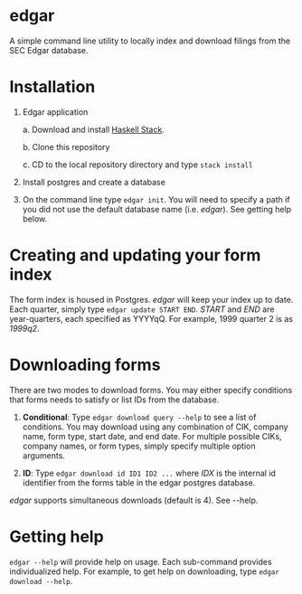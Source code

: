 # edgar
A simple command line utility to locally index and download filings from the SEC Edgar database.

# Installation

1. Edgar application

    a. Download and install [Haskell Stack](https://www.stackage.org).

    b. Clone this repository

    c. CD to the local repository directory and type `stack install`

2. Install postgres and create a database 

3. On the command line type `edgar init`. You will need to specify a path if
   you did not use the default database name (i.e. *edgar*). See getting help below.

# Creating and updating your form index

The form index is housed in Postgres. *edgar* will keep your index up to date.
Each quarter, simply type `edgar update START END`. *START* and *END* are
year-quarters, each specified as YYYYqQ. For example, 1999 quarter 2 is as
*1999q2*.


# Downloading forms

There are two modes to download forms. You may either specify conditions that forms needs
to satisfy or list IDs from the database.

1. **Conditional**: Type `edgar download query --help` to see a list of
   conditions. You may download using any combination of CIK, company name, form
   type, start date, and end date. For multiple possible CIKs, company names, or form types,
   simply specify multiple option arguments.

2. **ID**: Type `edgar download id ID1 ID2 ...` where *IDX* is the internal id 
identifier from the forms table in the edgar postgres database.

*edgar* supports simultaneous downloads (default is 4). See --help.


# Getting help

`edgar --help` will provide help on usage. Each sub-command provides individualized help. For example,
to get help on downloading, type `edgar download --help`. 


